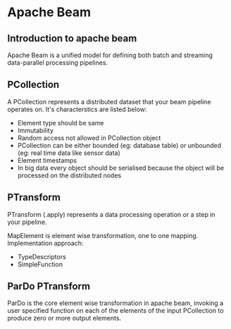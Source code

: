 # Apache Beam
## Introduction to apache beam

Apache Beam is a unified model for defining both batch and streaming data-parallel processing pipelines.

## PCollection
A PCollection represents a distributed dataset that your beam pipeline operates on. It's characterstics are listed below:

- Element type should be same
- Immutability 
- Random access not allowed in PCollection object
- PCollection can be either bounded (eg: database table) or unbounded (eg: real time data like sensor data)
- Element timestamps
- In big data every object should be serialised because the object will be processed on the distributed nodes

## PTransform
PTransform (.apply) represents a data processing operation or a step in your pipeline.

 MapElement is element wise transformation, one to one mapping. Implementation approach:
 - TypeDescriptors
 - SimpleFunction
 
## ParDo PTransform
ParDo is the core element wise transformation in apache beam, invoking a user specified function on each of the elements of the input PCollection to produce zero or more output elements.
